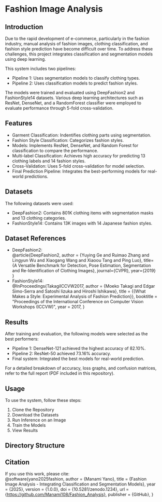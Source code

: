 # Fashion Image Analysis
## Introduction
Due to the rapid development of e-commerce, particularly in the fashion industry, manual analysis of fashion images, clothing classification, and fashion style prediction have become difficult over time. To address these challenges, this project integrates classification and segmentation models using deep learning. <br>

This system includes two pipelines:
- Pipeline 1: Uses segmentation models to classify clothing types.
- Pipeline 2: Uses classification models to predict fashion styles.
  
The models were trained and evaluated using DeepFashion2 and FashionStyle14 datasets. Various deep learning architectures such as ResNet, DenseNet, and a RandomForest classifier were employed to evaluate performance through 5-fold cross-validation.

## Features
- Garment Classification: Indentifies clothing parts using segmentation.
- Fashion Style Classification: Categorizes fashion styles.
- Models: Implements ResNet, DenseNet, and Random Forest for classification to compare the performance.
- Multi-label Classification: Achieves high accuracy for predicting 13 clothing labels and 14 fashion styles.
- Cross-Validation: Uses 5-fold cross-validation for model selection.
- Final Prediction Pipeline: Integrates the best-performing models for real-world predictions.

## Datasets
The following datasets were used:
- DeepFashion2: Contains 801K clothing items with segmentation masks and 13 clothing categories.
- FashionStyle14: Contains 13K images with 14 Japanese fashion styles.

## Dataset References
- DeepFashion2: <br>
  @article{DeepFashion2,
  author = {Yuying Ge and Ruimao Zhang and Lingyun Wu and Xiaogang Wang and Xiaoou Tang and Ping Luo},
  title={A Versatile Benchmark for Detection, Pose Estimation, Segmentation and Re-Identification of Clothing Images},
  journal={CVPR},
  year={2019}
  }
- FashionStyle14: <br>
  @InProceedings{TakagiICCVW2017,
  author    = {Moeko Takagi and Edgar Simo-Serra and Satoshi Iizuka and Hiroshi Ishikawa},
  title     = {{What Makes a Style: Experimental Analysis of Fashion Prediction}},
  booktitle = "Proceedings of the International Conference on Computer Vision Workshops (ICCVW)",
  year      = 2017,
  }

## Results
After training and evaluation, the following models were selected as the best performers:
- Pipeline 1: DenseNet-121 achieved the highest accuracy of 82.10%.
- Pipeline 2: ResNet-50 achieved 73.16% accuracy.
- Final system: Integrated the best models for real-world prediction.

For a detailed breakdown of accuracy, loss graphs, and confusion matrices, refer to the full report (PDF included in this repository).

## Usage
To use the system, follow these steps:
1. Clone the Repository
2. Download the Datasets
3. Run Inference on an Image
4. Train the Models
5. View Results

## Directory Structure

## Citation 
If you use this work, please cite: <br>
@software{yano2025fashion,
  author    = {Manami Yano},
  title     = {Fashion Image Analysis - Integrating Classification and Segmentation Models},
  year      = {2025},
  version   = {1.0.0},
  doi       = {10.5281/zenodo.1234},
  url       = {https://github.com/Manami108/Fashion_Analysis},
  publisher = {GitHub},
}

